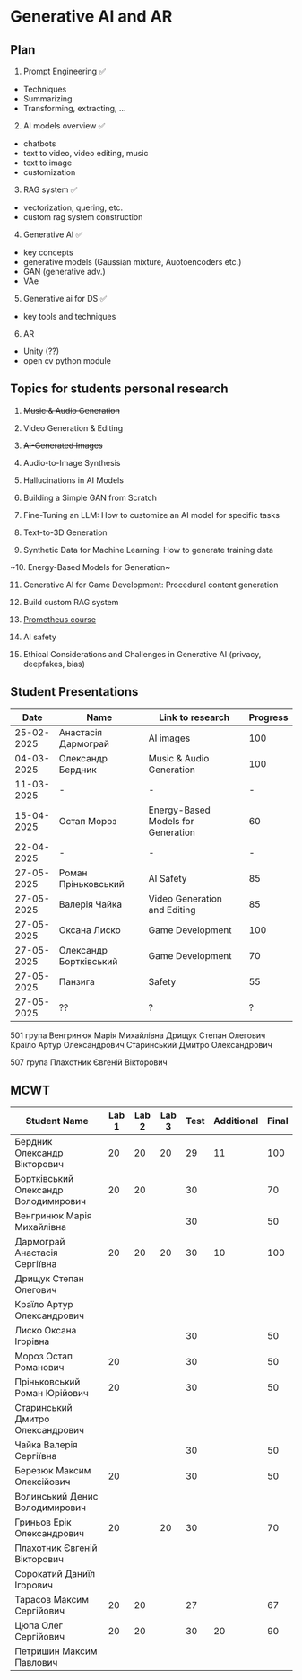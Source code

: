 # Generative AI and AR

## Plan 

1. Prompt Engineering ✅
- Techniques
- Summarizing 
- Transforming, extracting, ...

2. AI models overview ✅
- chatbots
- text to video, video editing, music
- text to image
- customization

3. RAG system ✅
- vectorization, quering, etc. 
- custom rag system construction 

4. Generative AI ✅
- key concepts
- generative models (Gaussian mixture, Auotoencoders etc.)
- GAN (generative adv.)
- VAe

5. Generative ai for DS ✅
- key tools and techniques

6. AR
- Unity (??)
- open cv python module 


## Topics for students personal research

1. ~~Music & Audio Generation~~

2. Video Generation & Editing 

3. ~~AI-Generated Images~~

4. Audio-to-Image Synthesis 

5. Hallucinations in AI Models

6. Building a Simple GAN from Scratch

7. Fine-Tuning an LLM: How to customize an AI model for specific tasks

8. Text-to-3D Generation

9. Synthetic Data for Machine Learning: How to generate training data

~10. Energy-Based Models for Generation~

11. Generative AI for Game Development: Procedural content generation

12. Build custom RAG system

13. [Prometheus course](https://prometheus.org.ua/prometheus-free/intro-to-chatgpt/?utm_source=sendy&utm_medium=email&utm_campaign=email-chatgpt-february-digest-active1)

14. AI safety 

15. Ethical Considerations and Challenges in Generative AI (privacy, deepfakes, bias)


## Student Presentations


| Date    | Name | Link to research | Progress |
| ------- | ----- | ------------- | -------- |
| 25-02-2025    | Анастасія Дармограй       | AI images                               | 100 |
| 04-03-2025    | Олександр Бердник         | Music & Audio Generation                | 100 |
| 11-03-2025    | -         | -      | - |
| 15-04-2025    | Остап Мороз               | Energy-Based Models for Generation      | 60 |
| 22-04-2025    | -         | -      | - |
| 27-05-2025    | Роман Пріньковський         | AI Safety      | 85 |
| 27-05-2025    | Валерія Чайка        | Video Generation and Editing      | 85 |
| 27-05-2025    | Оксана Лиско         | Game Development      | 100 |
| 27-05-2025    | Олександр Бортківський         | Game Development      | 70 |
| 27-05-2025    | Панзига         | Safety      | 55 |
| 27-05-2025    | ??         | ?      | ? |




501 група
Венгринюк Марія Михайлівна 
Дрищук Степан Олегович 
Країло Артур Олександрович
Старинський Дмитро Олександрович

507 група
Плахотник Євгеній Вікторович   




## MCWT

| Student Name                        | Lab 1 | Lab 2 | Lab 3 | Test | Additional | Final  |
|-------------------------------------|-------|-------|-------|------|------------|--------|
| Бердник Олександр Вікторович        |  20   |  20   |  20   | 29   |    11      |    100 |
| Бортківський Олександр Володимирович|  20   |  20   |       | 30   |            |    70  |
| Венгринюк Марія Михайлівна          |       |       |       | 30   |            |    50  |
| Дармограй Анастасія Сергіївна       |  20   |  20   |  20   | 30   |    10      |    100 |
| Дрищук Степан Олегович              |       |       |       |      |            |        |
| Країло Артур Олександрович          |       |       |       |      |            |        |
| Лиско Оксана Ігорівна               |       |       |       | 30   |            |    50  |
| Мороз Остап Романович               |  20   |       |       | 30   |            |    50  |
| Пріньковський Роман Юрійович        |  20   |       |       | 30   |            |    50  |
| Старинський Дмитро Олександрович    |       |       |       |      |            |        |
| Чайка Валерія Сергіївна             |       |       |       | 30   |            |    50  |
| Березюк Максим Олексійович          |  20   |       |       | 30   |            |    50  |
| Волинський Денис Володимирович      |       |       |       |      |            |        |
| Гриньов Ерік Олександрович          |  20   |       |  20   | 30   |            |    70  |
| Плахотник Євгеній Вікторович        |       |       |       |      |            |        |
| Сорокатий Даниїл Ігорович           |       |       |       |      |            |        |
| Тарасов Максим Сергійович           |  20   |  20   |       | 27   |            |    67  |
| Цюпа Олег Сергійович                |  20   |  20   |       | 30   |    20      |    90  |
| Петришин Максим Павлович            |       |       |       |      |            |        |

